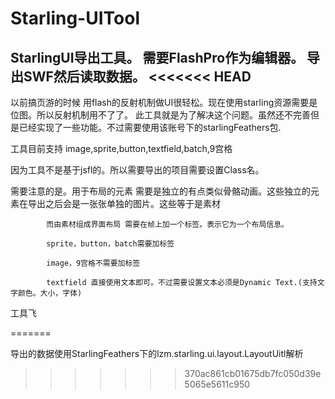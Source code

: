 Starling-UITool
===============

StarlingUI导出工具。 需要FlashPro作为编辑器。 导出SWF然后读取数据。
<<<<<<< HEAD
-----------------------------------------------------------

以前搞页游的时候 用flash的反射机制做UI很轻松。现在使用starling资源需要是位图。所以反射机制用不了了。
此工具就是为了解决这个问题。虽然还不完善但是已经实现了一些功能。不过需要使用该账号下的starlingFeathers包.

工具目前支持
image,sprite,button,textfield,batch,9宫格

因为工具不是基于jsfl的。所以需要导出的项目需要设置Class名。

需要注意的是。用于布局的元素 需要是独立的有点类似骨骼动画。这些独立的元素在导出之后会是一张张单独的图片。这些等于是素材
			
			而由素材组成界面布局 需要在帧上加一个标签。表示它为一个布局信息。
			
			sprite，button，batch需要加标签
			
			image，9宫格不需要加标签
			
			textfield 直接使用文本即可。不过需要设置文本必须是Dynamic Text.(支持文字颜色。大小，字体)
			

工具飞


=======

导出的数据使用StarlingFeathers下的lzm.starling.ui.layout.LayoutUitl解析
>>>>>>> 370ac861cb01675db7fc050d39e5065e5611c950
